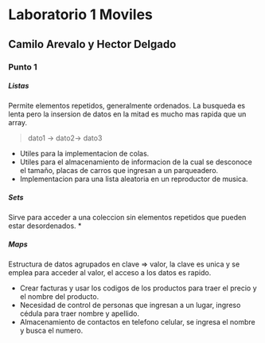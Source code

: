 # Laboratorio 1 Moviles
## Camilo Arevalo y Hector Delgado
### Punto 1
##### Listas
Permite elementos repetidos, generalmente ordenados. La busqueda es lenta pero la insersion de datos en la mitad es mucho mas rapida que un array.
> dato1 -> dato2-> dato3
* Utiles para la implementacion de colas.
* Utiles para el almacenamiento de informacion de la cual se desconoce el tamaño, placas de carros que ingresan a un parqueadero.
* Implementacion para una lista aleatoria en un reproductor de musica.
##### Sets
Sirve para acceder a una coleccion sin elementos repetidos que pueden estar desordenados.
* 
##### Maps
Estructura de datos agrupados en clave => valor, la clave es unica y se emplea para acceder al valor, el acceso a los datos es rapido.
* Crear facturas y usar los codigos de los productos para traer el precio y el nombre del producto.
* Necesidad de control de personas que ingresan a un lugar, ingreso cédula para traer nombre y apellido.
* Almacenamiento de contactos en telefono celular, se ingresa el nombre y busca el numero.

